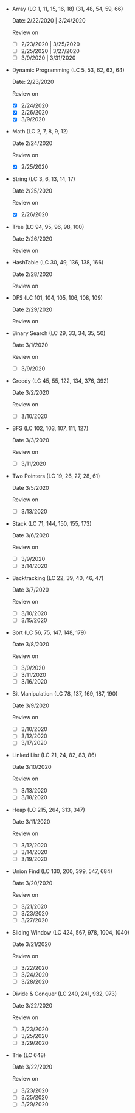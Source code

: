 - Array (LC 1, 11, 15, 16, 18)  (31, 48, 54, 59, 66)

  Date: 2/22/2020 | 3/24/2020

  Review on 
  - [ ] 2/23/2020 | 3/25/2020
  - [ ] 2/25/2020 | 3/27/2020
  - [ ] 3/9/2020  | 3/31/2020

- Dynamic Programming (LC 5, 53, 62, 63, 64)
  
  Date: 2/23/2020

  Review on
  - [x] 2/24/2020
  - [x] 2/26/2020
  - [x] 3/9/2020
  
- Math (LC 2, 7, 8, 9, 12)

  Date 2/24/2020
  
  Review on 
  - [x] 2/25/2020
  
- String (LC 3, 6, 13, 14, 17)
 
  Date 2/25/2020
   
  Review on 
  - [x] 2/26/2020
   
- Tree (LC 94, 95, 96, 98, 100)
   
  Date 2/26/2020
     
  Review on 
     
- HashTable (LC 30, 49, 136, 138, 166)
     
  Date 2/28/2020
       
  Review on 
  
- DFS (LC 101, 104, 105, 106, 108, 109)

  Date 2/29/2020
       
  Review on 

- Binary Search (LC 29, 33, 34, 35, 50)

  Date 3/1/2020
       
  Review on
  - [ ] 3/9/2020

- Greedy (LC 45, 55, 122, 134, 376, 392)

  Date 3/2/2020
       
  Review on 
  - [ ] 3/10/2020

- BFS (LC 102, 103, 107, 111, 127)

  Date 3/3/2020
       
  Review on 
  - [ ] 3/11/2020

- Two Pointers (LC 19, 26, 27, 28, 61)

  Date 3/5/2020
       
  Review on 
  - [ ] 3/13/2020

- Stack (LC 71, 144, 150, 155, 173)

  Date 3/6/2020
       
  Review on
  - [ ] 3/9/2020
  - [ ] 3/14/2020
  
- Backtracking (LC 22, 39, 40, 46, 47)

  Date 3/7/2020
       
  Review on
  - [ ] 3/10/2020
  - [ ] 3/15/2020

- Sort (LC 56, 75, 147, 148, 179)

  Date 3/8/2020
       
  Review on 
  - [ ] 3/9/2020
  - [ ] 3/11/2020
  - [ ] 3/16/2020

- Bit Manipulation (LC 78, 137, 169, 187, 190)

  Date 3/9/2020
       
  Review on 
  - [ ] 3/10/2020
  - [ ] 3/12/2020
  - [ ] 3/17/2020
  
- Linked List (LC 21, 24, 82, 83, 86)

  Date 3/10/2020
       
  Review on 
  - [ ] 3/13/2020
  - [ ] 3/18/2020
  
- Heap (LC 215, 264, 313, 347)

  Date 3/11/2020
         
  Review on 
  - [ ] 3/12/2020
  - [ ] 3/14/2020
  - [ ] 3/19/2020

- Union Find (LC 130, 200, 399, 547, 684)

  Date 3/20/2020
         
  Review on 
  - [ ] 3/21/2020
  - [ ] 3/23/2020
  - [ ] 3/27/2020

- Sliding Window (LC 424, 567, 978, 1004, 1040)

  Date 3/21/2020
         
  Review on 
  - [ ] 3/22/2020
  - [ ] 3/24/2020
  - [ ] 3/28/2020
  
- Divide & Conquer (LC 240, 241, 932, 973)

  Date 3/22/2020
         
  Review on 
  - [ ] 3/23/2020
  - [ ] 3/25/2020
  - [ ] 3/29/2020
  
- Trie (LC 648)

  Date 3/22/2020
         
  Review on 
  - [ ] 3/23/2020
  - [ ] 3/25/2020
  - [ ] 3/29/2020